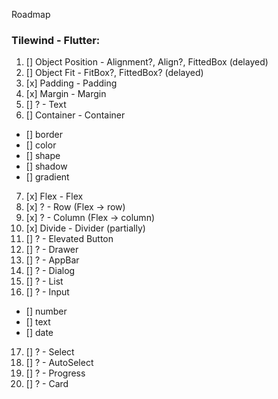 Roadmap

### Tilewind - Flutter:

1. [] Object Position - Alignment?, Align?, FittedBox (delayed)
2. [] Object Fit - FitBox?, FittedBox? (delayed)
3. [x] Padding - Padding
4. [x] Margin - Margin
5. [] ? - Text
6. [] Container - Container

- [] border
- [] color
- [] shape
- [] shadow
- [] gradient

7. [x] Flex - Flex
8. [x] ? - Row (Flex -> row)
9. [x] ? - Column (Flex -> column)
10. [x] Divide - Divider (partially)
11. [] ? - Elevated Button
12. [] ? - Drawer
13. [] ? - AppBar
14. [] ? - Dialog
15. [] ? - List
16. [] ? - Input

- [] number
- [] text
- [] date

17. [] ? - Select
18. [] ? - AutoSelect
19. [] ? - Progress
20. [] ? - Card
